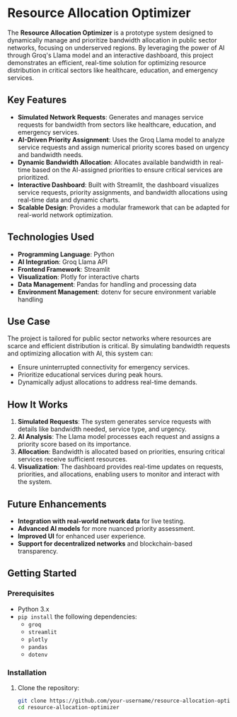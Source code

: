 # Resource Allocation Optimizer

The **Resource Allocation Optimizer** is a prototype system designed to dynamically manage and prioritize bandwidth allocation in public sector networks, focusing on underserved regions. By leveraging the power of AI through Groq's Llama model and an interactive dashboard, this project demonstrates an efficient, real-time solution for optimizing resource distribution in critical sectors like healthcare, education, and emergency services.

## Key Features

- **Simulated Network Requests**: Generates and manages service requests for bandwidth from sectors like healthcare, education, and emergency services.
- **AI-Driven Priority Assignment**: Uses the Groq Llama model to analyze service requests and assign numerical priority scores based on urgency and bandwidth needs.
- **Dynamic Bandwidth Allocation**: Allocates available bandwidth in real-time based on the AI-assigned priorities to ensure critical services are prioritized.
- **Interactive Dashboard**: Built with Streamlit, the dashboard visualizes service requests, priority assignments, and bandwidth allocations using real-time data and dynamic charts.
- **Scalable Design**: Provides a modular framework that can be adapted for real-world network optimization.

## Technologies Used

- **Programming Language**: Python
- **AI Integration**: Groq Llama API
- **Frontend Framework**: Streamlit
- **Visualization**: Plotly for interactive charts
- **Data Management**: Pandas for handling and processing data
- **Environment Management**: dotenv for secure environment variable handling

## Use Case

The project is tailored for public sector networks where resources are scarce and efficient distribution is critical. By simulating bandwidth requests and optimizing allocation with AI, this system can:

- Ensure uninterrupted connectivity for emergency services.
- Prioritize educational services during peak hours.
- Dynamically adjust allocations to address real-time demands.

## How It Works

1. **Simulated Requests**: The system generates service requests with details like bandwidth needed, service type, and urgency.
2. **AI Analysis**: The Llama model processes each request and assigns a priority score based on its importance.
3. **Allocation**: Bandwidth is allocated based on priorities, ensuring critical services receive sufficient resources.
4. **Visualization**: The dashboard provides real-time updates on requests, priorities, and allocations, enabling users to monitor and interact with the system.

## Future Enhancements

- **Integration with real-world network data** for live testing.
- **Advanced AI models** for more nuanced priority assessment.
- **Improved UI** for enhanced user experience.
- **Support for decentralized networks** and blockchain-based transparency.

## Getting Started

### Prerequisites

- Python 3.x
- `pip install` the following dependencies:
  - `groq`
  - `streamlit`
  - `plotly`
  - `pandas`
  - `dotenv`

### Installation

1. Clone the repository:

   ```bash
   git clone https://github.com/your-username/resource-allocation-optimizer.git
   cd resource-allocation-optimizer
